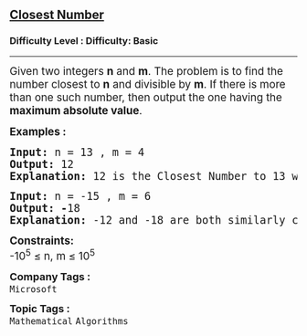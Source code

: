 <h2><a href="https://www.geeksforgeeks.org/problems/closest-number5728/1">Closest Number</a></h2><h3>Difficulty Level : Difficulty: Basic</h3><hr><div class="problems_problem_content__Xm_eO"><p><span style="font-size: 14pt;">Given two integers <strong>n</strong> and <strong>m</strong>. The problem is to find the number closest to <strong>n</strong> and divisible by <strong>m</strong>. If there is more than one such number, then output the one having the <strong>maximum absolute value</strong>.</span></p>
<p><span style="font-size: 14pt;"><strong>Examples :</strong></span></p>
<pre><span style="font-size: 14pt;"><strong>Input: </strong>n<strong> </strong>=<strong> </strong>13 , m<strong> </strong>=<strong> </strong>4
<strong>Output: </strong>12
<strong>Explanation: </strong>12 is the Closest Number to 13 which is divisible by 4.</span></pre>
<pre><span style="font-size: 14pt;"><strong>Input:</strong> n<strong> </strong>= -15 , m<strong> </strong>= 6
<strong>Output: -</strong>18
<strong>Explanation: </strong>-12 and -18 are both similarly close to -15 and divisible by 6. but -18 has the maximum absolute value. So, Output is -18</span></pre>
<p><span style="font-size: 14pt;"><strong>Constraints:</strong></span><br><span style="font-size: 14pt;">-10<sup>5</sup> ≤ n, m ≤ 10<sup>5</sup></span></p></div><p><span style=font-size:18px><strong>Company Tags : </strong><br><code>Microsoft</code>&nbsp;<br><p><span style=font-size:18px><strong>Topic Tags : </strong><br><code>Mathematical</code>&nbsp;<code>Algorithms</code>&nbsp;